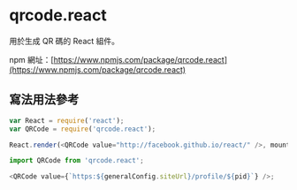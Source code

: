 # qrcode.react

用於生成 QR 碼的 React 組件。

npm 網址：[https://www.npmjs.com/package/qrcode.react](https://www.npmjs.com/package/qrcode.react)

## 寫法用法參考

```js
var React = require('react');
var QRCode = require('qrcode.react');

React.render(<QRCode value="http://facebook.github.io/react/" />, mountNode);
```

```js
import QRCode from 'qrcode.react';

<QRCode value={`https:${generalConfig.siteUrl}/profile/${pid}`} />;
```
